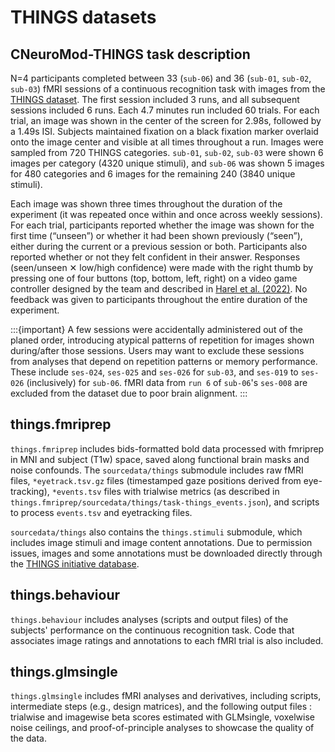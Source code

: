THINGS datasets
===============

## CNeuroMod-THINGS task description

N=4 participants completed between 33 (`sub-06`) and 36 (`sub-01`, `sub-02`, `sub-03`) fMRI sessions of a continuous recognition task with images from the [THINGS dataset](https://things-initiative.org/). The first session included 3 runs, and all subsequent sessions included 6 runs. Each 4.7 minutes run included 60 trials. For each trial, an image was shown in the center of the screen for 2.98s, followed by a 1.49s ISI. Subjects maintained fixation on a black fixation marker overlaid onto the image center and visible at all times throughout a run. Images were sampled from 720 THINGS categories. `sub-01`, `sub-02`, `sub-03` were shown 6 images per category (4320 unique stimuli), and `sub-06` was shown 5 images for 480 categories and 6 images for the remaining 240 (3840 unique stimuli).  

Each image was shown three times throughout the duration of the experiment (it was repeated once within and once across weekly sessions). For each trial, participants reported whether the image was shown for the first time (“unseen”) or whether it had been shown previously (“seen”), either during the current or a previous session or both. Participants also reported whether or not they felt confident in their answer. Responses (seen/unseen ✕ low/high confidence) were made with the right thumb by pressing one of four buttons (top, bottom, left, right) on a video game controller designed by the team and described in [Harel et al. (2022)](https://psyarxiv.com/m2x6y/). No feedback was given to participants throughout the entire duration of the experiment.

:::{important}
A few sessions were accidentally administered out of the planed order, introducing atypical patterns of repetition for images shown during/after those sessions. Users may want to exclude these sessions from analyses that depend on repetition patterns or memory performance. These include `ses-024`, `ses-025` and `ses-026` for `sub-03`, and `ses-019` to `ses-026` (inclusively) for `sub-06`. fMRI data from `run 6` of `sub-06`'s `ses-008` are excluded from the dataset due to poor brain alignment.
:::

## things.fmriprep

``things.fmriprep`` includes bids-formatted bold data processed with fmriprep in MNI and subject (T1w) space, saved along functional brain masks and noise confounds. The ``sourcedata/things`` submodule includes raw fMRI files, ``*eyetrack.tsv.gz`` files (timestamped gaze positions derived from eye-tracking), ``*events.tsv`` files with trialwise metrics (as described in ``things.fmriprep/sourcedata/things/task-things_events.json``), and scripts to process ``events.tsv`` and eyetracking files.

``sourcedata/things`` also contains the ``things.stimuli`` submodule, which includes image stimuli and image content annotations. Due to permission issues, images and some annotations must be downloaded directly through the [THINGS initiative database](https://osf.io/jum2f/).

## things.behaviour

``things.behaviour`` includes analyses (scripts and output files) of the subjects' performance on the continuous recognition task. Code that associates image ratings and annotations to each fMRI trial is also included.

## things.glmsingle

``things.glmsingle`` includes fMRI analyses and derivatives, including scripts, intermediate steps (e.g., design matrices), and the following output files : trialwise and imagewise beta scores estimated with GLMsingle, voxelwise noise ceilings, and proof-of-principle analyses to showcase the quality of the data.  
